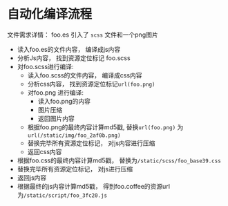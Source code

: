 # 自动化编译流程
文件需求详情： foo.es 引入了 `scss` 文件和一个png图片

* 读入foo.es的文件内容， 编译成js内容
* 分析Js内容， 找到资源定位标记 foo.scss
* 对foo.scss进行编译:
  * 读入foo.scss的文件内容， 编译成css内容
  * 分析css内容， 找到资源定位标记`url(foo.png)`
  * 对foo.png 进行编译:
    * 读入foo.png的内容
    * 图片压缩
    * 返回图片内容
  * 根据foo.png的最终内容计算md5戳, 替换`url(foo.png)` 为`url(/static/img/foo_2af0b.png)`
  * 替换完毕所有资源定位标记， 对js内容进行压缩
  * 返回css内容
* 根据foo.css的最终内容计算md5戳， 替换为`/static/scss/foo_base39.css`
* 替换完毕所有资源定位标记， 对js进行压缩
* 返回js内容
* 根据最终的js内容计算md5戳， 得到foo.coffee的资源url为`/static/script/foo_3fc20.js`